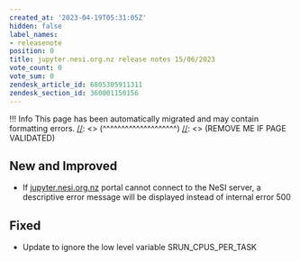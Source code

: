 ```yaml
---
created_at: '2023-04-19T05:31:05Z'
hidden: false
label_names:
- releasenote
position: 0
title: jupyter.nesi.org.nz release notes 15/06/2023
vote_count: 0
vote_sum: 0
zendesk_article_id: 6805305911311
zendesk_section_id: 360001150156
---
```



[//]: <> (REMOVE ME IF PAGE VALIDATED)
[//]: <> (vvvvvvvvvvvvvvvvvvvv)
 !!! Info
     This page has been automatically migrated and may contain formatting errors.
[//]: <> (^^^^^^^^^^^^^^^^^^^^)
[//]: <> (REMOVE ME IF PAGE VALIDATED)
## New and Improved

-   If [jupyter.nesi.org.nz](http://my.nesi.org.nz/) portal cannot
    connect to the NeSI server, a descriptive error message will be
    displayed instead of internal error 500

## Fixed

-   Update to ignore the low level variable SRUN\_CPUS\_PER\_TASK
